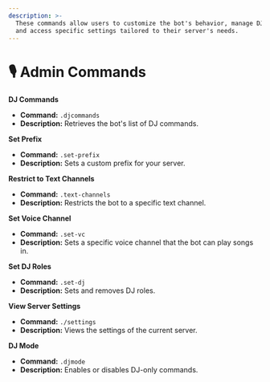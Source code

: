 ```yaml
---
description: >-
  These commands allow users to customize the bot's behavior, manage DJ roles,
  and access specific settings tailored to their server's needs.
---
```


# 🎙️ Admin Commands

**DJ Commands**

* **Command:** `.djcommands`
* **Description:** Retrieves the bot's list of DJ commands.

**Set Prefix**

* **Command:** `.set-prefix`
* **Description:** Sets a custom prefix for your server.

**Restrict to Text Channels**

* **Command:** `.text-channels`
* **Description:** Restricts the bot to a specific text channel.

**Set Voice Channel**

* **Command:** `.set-vc`
* **Description:** Sets a specific voice channel that the bot can play songs in.

**Set DJ Roles**

* **Command:** `.set-dj`
* **Description:** Sets and removes DJ roles.

**View Server Settings**

* **Command:** `./settings`
* **Description:** Views the settings of the current server.

**DJ Mode**

* **Command:** `.djmode`
* **Description:** Enables or disables DJ-only commands.

